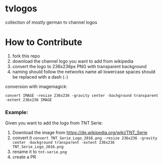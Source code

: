 # tvlogos
collection of mostly german tv channel logos


# How to Contribute

1. fork this repo
2. download the channel logo you want to add from wikipedia
3. convert the logo to 236x236px PNG with transparent background
4. naming should follow the networks name all lowercase spaces should be replaced with a dash (`-`)

conversion with imagemagick:

`convert IMAGE -resize 236x236 -gravity center -background transparent -extent 236x236 IMAGE`


### Example:
Given you want to add the logo from TNT Serie:
1. Download the image from https://de.wikipedia.org/wiki/TNT_Serie
2. convert it `convert TNT_Serie_Logo_2016.png -resize 236x236 -gravity center -background transparent -extent 236x236 TNT_Serie_Logo_2016.png`
3. rename it to `tnt-serie.png`
4. create a PR
